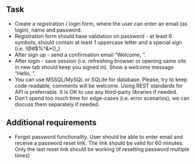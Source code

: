 ## Task

- Create a registration / login form, where the user can enter an email (as login), name and password.
- Registration form should have validation on password - at least 6 symbols, should contain at least 1 uppercase letter and a special sign (i.e. !@#$%^&*()_).
- After sign up - send a confirmation email “Welcome, <username>”.
- After login - save session (i.e. refreshing browser or opening same site in new tab should keep you signed in). Show a welcome message “Hello, <username>”.
- You can use MSSQL/MySQL or SQLite for database. Please, try to keep code readable, comments will be welcome. Using REST standards for API is preferrable. It is OK to use any third-party libraries if needed.
- Don’t spend too much time for edge-cases (i.e. error scenarios), we can discuss them separately if needed.

## Additional requirements

- Forgot password functionality. User should be able to enter email and receive a password reset link. The link should be valid for 60 minutes. Only the last reset link should be working (if resetting password multiple times)